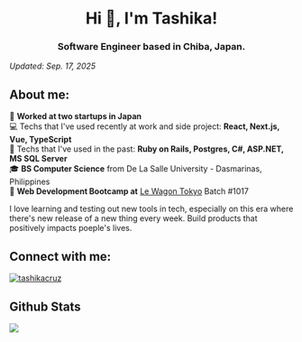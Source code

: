 <h1 align="center">Hi 👋, I'm Tashika!</h1>
<h3 align="center">Software Engineer based in Chiba, Japan.</h3>

<i>Updated: Sep. 17, 2025</i>

## About me:
🧠 <b>Worked at two startups in Japan</b></br> 
💻 Techs that I've used recently at work and side project: <b>React, Next.js, Vue, TypeScript</b><br>
💾 Techs that I've used in the past: <b>Ruby on Rails, Postgres, C#, ASP.NET, MS SQL Server</b><br>
🎓 <b>BS Computer Science</b> from De La Salle University - Dasmarinas, Philippines<br>
🚙 <b>Web Development Bootcamp at</b> [Le Wagon Tokyo](https://www.lewagon.com/tokyo) Batch #1017 <br>

I love learning and testing out new tools in tech, especially on this era where there's new release of a new thing every week. Build products that positively impacts poeple's lives.

## Connect with me:
<p align="left">
<a href="https://linkedin.com/in/tashikacruz" target="blank"><img align="center" src="https://img.shields.io/badge/linkedin-%230077B5.svg?style=for-the-badge&logo=linkedin&logoColor=white" alt="tashikacruz" /></a>
</p>



## Github Stats  
<img src="https://github-readme-streak-stats.herokuapp.com/?user=tashseb&hide_border=true&layout=compact" align="left" />
<br/>  
<br/>  



<br/>  

  

<br/>  


<br/>  
